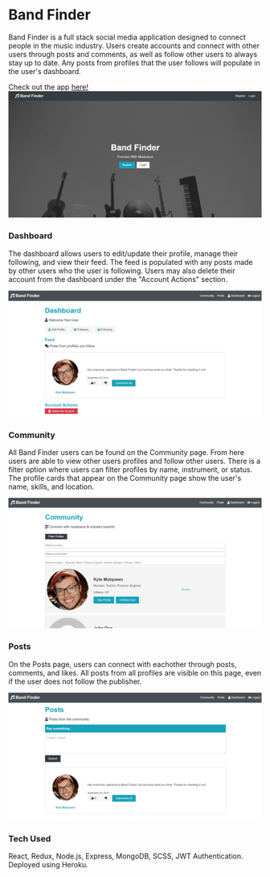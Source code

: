 # Band Finder

Band Finder is a full stack social media application designed to connect people in the music industry. Users create accounts and
connect with other users through posts and comments, as well as follow other users to always stay up to date. Any posts from profiles that the user follows will populate in the user's dashboard.

Check out the app [here!](https://evening-forest-04109.herokuapp.com/)
![Band Finder Landing Page](/images/bandfinder-landingpage.png)

### Dashboard

The dashboard allows users to edit/update their profile, manage their following, and view their feed. The feed is populated with any posts made by other users who the user is following. Users may also delete their account from the dashboard under the "Account Actions" section.

![Band Finder Dashboard](/images/bandfinder-dashboard1.png)

### Community

All Band Finder users can be found on the Community page. From here users are able to view other users profiles and follow other users. There is a filter option where users can filter profiles by name, instrument, or status. The profile cards that appear on the Community page show the user's name, skills, and location.

![Band Finder Community](/images/bandfinder-community1.png)

### Posts

On the Posts page, users can connect with eachother through posts, comments, and likes. All posts from all profiles are visible on this page, even if the user does not follow the publisher.

![Band Finder Posts](/images/bandfinder-posts1.png)

### Tech Used

React, Redux, Node.js, Express, MongoDB, SCSS, JWT Authentication.
Deployed using Heroku.
